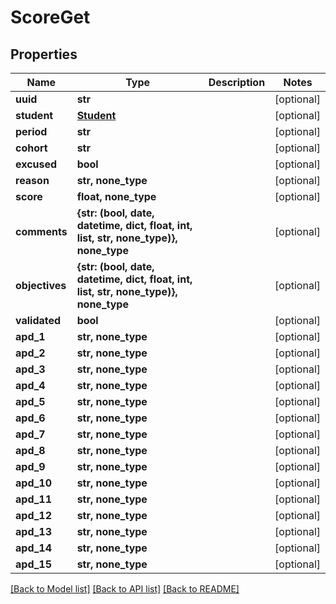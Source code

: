 # ScoreGet

## Properties
Name | Type | Description | Notes
------------ | ------------- | ------------- | -------------
**uuid** | **str** |  | [optional] 
**student** | [**Student**](Student.md) |  | [optional] 
**period** | **str** |  | [optional] 
**cohort** | **str** |  | [optional] 
**excused** | **bool** |  | [optional] 
**reason** | **str, none_type** |  | [optional] 
**score** | **float, none_type** |  | [optional] 
**comments** | **{str: (bool, date, datetime, dict, float, int, list, str, none_type)}, none_type** |  | [optional] 
**objectives** | **{str: (bool, date, datetime, dict, float, int, list, str, none_type)}, none_type** |  | [optional] 
**validated** | **bool** |  | [optional] 
**apd_1** | **str, none_type** |  | [optional] 
**apd_2** | **str, none_type** |  | [optional] 
**apd_3** | **str, none_type** |  | [optional] 
**apd_4** | **str, none_type** |  | [optional] 
**apd_5** | **str, none_type** |  | [optional] 
**apd_6** | **str, none_type** |  | [optional] 
**apd_7** | **str, none_type** |  | [optional] 
**apd_8** | **str, none_type** |  | [optional] 
**apd_9** | **str, none_type** |  | [optional] 
**apd_10** | **str, none_type** |  | [optional] 
**apd_11** | **str, none_type** |  | [optional] 
**apd_12** | **str, none_type** |  | [optional] 
**apd_13** | **str, none_type** |  | [optional] 
**apd_14** | **str, none_type** |  | [optional] 
**apd_15** | **str, none_type** |  | [optional] 

[[Back to Model list]](../README.md#documentation-for-models) [[Back to API list]](../README.md#documentation-for-api-endpoints) [[Back to README]](../README.md)


